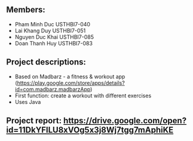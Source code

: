 ## Members:
* Pham Minh Duc USTHBI7-040
* Lai Khang Duy USTHBI7-051
* Nguyen Duc Khai USTHBI7-085
* Doan Thanh Huy USTHBI7-083

## Project descriptions:
* Based on Madbarz - a fitness & workout app (https://play.google.com/store/apps/details?id=com.madbarz.madbarzApp)
* First function: create a workout with different exercises
* Uses Java

## Project report: https://drive.google.com/open?id=11DkYFILU8xVOg5x3j8Wj7tgg7mAphiKE
